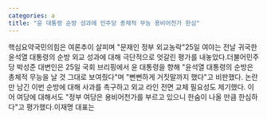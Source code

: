 ```yaml
---
categories: a
title: "윤 대통령 순방 성과에 민주당 총체적 무능 용비어천가 한심"
---
```

핵심요약국민의힘은 여론추이 살피며 "문재인 정부 외교농락"25일 여야는 전날 귀국한 윤석열 대통령의 순방 외교 성과에 대해 극단적으로 엇갈린 평가를 내놓았다.더불어민주당 박성준 대변인은 25일 국회 브리핑에서 윤 대통령을 향해 "윤석열 대통령의 순방은 총체적 무능을 날 것 그대로 보여줬다"며 "뻔뻔하게 거짓말까지 했다"고 비판했다. 논란만 남긴 이번 순방에 대해 사과를 촉구하고 외교 라인 전면 교체 필요성도 제기했다. 이어 여당에 대해서도 "정부 여당은 용비어천가를 부르고 있으니 한숨이 나올 만큼 한심하다"고 평가했다.이재명 대표는
